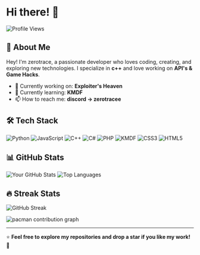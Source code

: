 # Hi there! 👋

![Profile Views](https://komarev.com/ghpvc/?username=ComSourceLeaks&label=Profile%20Views&color=blue&style=flat)

## 🚀 About Me
Hey! I'm zerotrace, a passionate developer who loves coding, creating, and exploring new technologies. I specialize in **c++** and love working on **API's & Game Hacks**.

- 🔭 Currently working on: **Exploiter's Heaven**
- 🌱 Currently learning: **KMDF**
- 📫 How to reach me: **discord -> zerotracee**

## 🛠 Tech Stack
![Python](https://img.shields.io/badge/Python-3776AB?style=for-the-badge&logo=python&logoColor=white)
![JavaScript](https://img.shields.io/badge/JavaScript-F7DF1E?style=for-the-badge&logo=javascript&logoColor=black)
![C++](https://img.shields.io/badge/C%2B%2B-00599C?style=for-the-badge&logo=c%2B%2B&logoColor=white)
![C#](https://img.shields.io/badge/C%23-239120?style=for-the-badge&logo=c-sharp&logoColor=white)
![PHP](https://img.shields.io/badge/PHP-777BB4?style=for-the-badge&logo=php&logoColor=white)
![KMDF](https://img.shields.io/badge/KMDF-000000?style=for-the-badge&logo=windows&logoColor=white)
![CSS3](https://img.shields.io/badge/CSS3-1572B6?style=for-the-badge&logo=css3&logoColor=white)
![HTML5](https://img.shields.io/badge/HTML5-E34F26?style=for-the-badge&logo=html5&logoColor=white)

## 📊 GitHub Stats
![Your GitHub Stats](https://github-readme-stats.vercel.app/api?username=ComSourceLeaks&show_icons=true&theme=tokyonight)
![Top Languages](https://github-readme-stats.vercel.app/api/top-langs/?username=ComSourceLeaks&layout=compact&theme=tokyonight)

## 🔥 Streak Stats
![GitHub Streak](https://github-readme-streak-stats.herokuapp.com/?user=ComSourceLeaks&theme=dark)

<picture>
  <source media="(prefers-color-scheme: dark)" srcset="https://raw.githubusercontent.com/ComSourceLeaks/ComSourceLeaks/output/pacman-contribution-graph-dark.svg">
  <source media="(prefers-color-scheme: light)" srcset="https://raw.githubusercontent.com/ComSourceLeaks/ComSourceLeaks/output/pacman-contribution-graph.svg">
  <img alt="pacman contribution graph" src="https://raw.githubusercontent.com/ComSourceLeaks/ComSourceLeaks/output/pacman-contribution-graph.svg">
</picture>

---
⭐ **Feel free to explore my repositories and drop a star if you like my work!** 🚀
